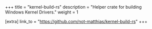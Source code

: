 +++
title = "kernel-build-rs"
description = "Helper crate for building Windows Kernel Drivers."
weight = 1

[extra]
link_to = "https://github.com/not-matthias/kernel-build-rs"
+++

